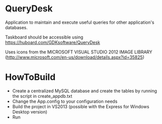 QueryDesk
=========

Application to maintain and execute useful queries for other application's databases.

Taskboard should be accessible using https://huboard.com/GDKsoftware/QueryDesk


Uses icons from the MICROSOFT VISUAL STUDIO 2012 IMAGE LIBRARY (http://www.microsoft.com/en-us/download/details.aspx?id=35825)


HowToBuild
==========

* Create a centralized MySQL database and create the tables by running the script in create_appdb.txt 
* Change the App.config to your configuration needs
* Build the project in VS2013 (possible with the Express for Windows Desktop version)
* Run
